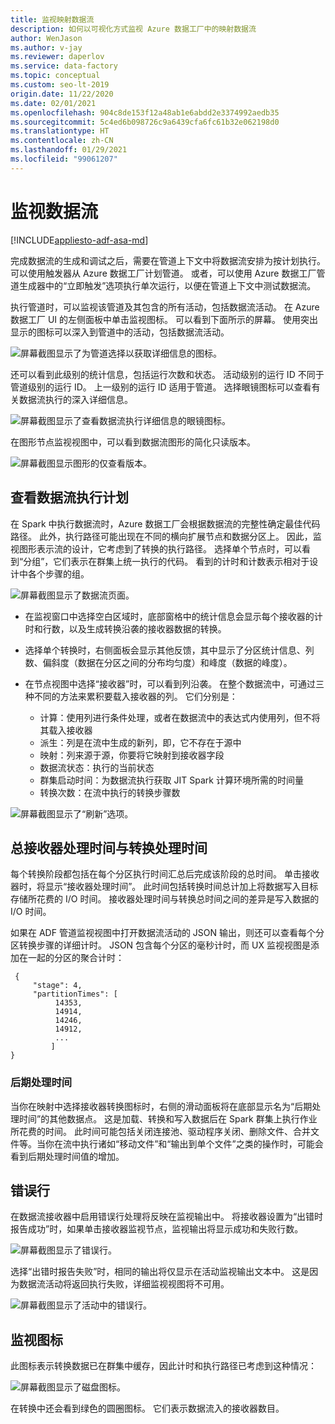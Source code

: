 ```yaml
---
title: 监视映射数据流
description: 如何以可视化方式监视 Azure 数据工厂中的映射数据流
author: WenJason
ms.author: v-jay
ms.reviewer: daperlov
ms.service: data-factory
ms.topic: conceptual
ms.custom: seo-lt-2019
origin.date: 11/22/2020
ms.date: 02/01/2021
ms.openlocfilehash: 904c8de153f12a48ab1e6abdd2e3374992aedb35
ms.sourcegitcommit: 5c4ed6b098726c9a6439cfa6fc61b32e062198d0
ms.translationtype: HT
ms.contentlocale: zh-CN
ms.lasthandoff: 01/29/2021
ms.locfileid: "99061207"
---
```

# <a name="monitor-data-flows"></a>监视数据流

[!INCLUDE[appliesto-adf-asa-md](includes/appliesto-adf-asa-md.md)]

完成数据流的生成和调试之后，需要在管道上下文中将数据流安排为按计划执行。 可以使用触发器从 Azure 数据工厂计划管道。 或者，可以使用 Azure 数据工厂管道生成器中的“立即触发”选项执行单次运行，以便在管道上下文中测试数据流。

执行管道时，可以监视该管道及其包含的所有活动，包括数据流活动。 在 Azure 数据工厂 UI 的左侧面板中单击监视图标。 可以看到下面所示的屏幕。 使用突出显示的图标可以深入到管道中的活动，包括数据流活动。

![屏幕截图显示了为管道选择以获取详细信息的图标。](media/data-flow/mon001.png "数据流监视")

还可以看到此级别的统计信息，包括运行次数和状态。 活动级别的运行 ID 不同于管道级别的运行 ID。 上一级别的运行 ID 适用于管道。 选择眼镜图标可以查看有关数据流执行的深入详细信息。

![屏幕截图显示了查看数据流执行详细信息的眼镜图标。](media/data-flow/monitoring-details.png "数据流监视")

在图形节点监视视图中，可以看到数据流图形的简化只读版本。

![屏幕截图显示图形的仅查看版本。](media/data-flow/mon003.png "数据流监视")

## <a name="view-data-flow-execution-plans"></a>查看数据流执行计划

在 Spark 中执行数据流时，Azure 数据工厂会根据数据流的完整性确定最佳代码路径。 此外，执行路径可能出现在不同的横向扩展节点和数据分区上。 因此，监视图形表示流的设计，它考虑到了转换的执行路径。 选择单个节点时，可以看到“分组”，它们表示在群集上统一执行的代码。 看到的计时和计数表示相对于设计中各个步骤的组。

![屏幕截图显示了数据流页面。](media/data-flow/mon004.png "数据流监视")

* 在监视窗口中选择空白区域时，底部窗格中的统计信息会显示每个接收器的计时和行数，以及生成转换沿袭的接收器数据的转换。

* 选择单个转换时，右侧面板会显示其他反馈，其中显示了分区统计信息、列数、偏斜度（数据在分区之间的分布均匀度）和峰度（数据的峰度）。

* 在节点视图中选择“接收器”时，可以看到列沿袭。 在整个数据流中，可通过三种不同的方法来累积要载入接收器的列。 它们分别是：

  * 计算：使用列进行条件处理，或者在数据流中的表达式内使用列，但不将其载入接收器
  * 派生：列是在流中生成的新列，即，它不存在于源中
  * 映射：列来源于源，你要将它映射到接收器字段
  * 数据流状态：执行的当前状态
  * 群集启动时间：为数据流执行获取 JIT Spark 计算环境所需的时间量
  * 转换次数：在流中执行的转换步骤数
  
![屏幕截图显示了“刷新”选项。](media/data-flow/monitornew.png "数据流监视（新）")

## <a name="total-sink-processing-time-vs-transformation-processing-time"></a>总接收器处理时间与转换处理时间

每个转换阶段都包括在每个分区执行时间汇总后完成该阶段的总时间。 单击接收器时，将显示“接收器处理时间”。 此时间包括转换时间总计加上将数据写入目标存储所花费的 I/O 时间。 接收器处理时间与转换总时间之间的差异是写入数据的 I/O 时间。

如果在 ADF 管道监视视图中打开数据流活动的 JSON 输出，则还可以查看每个分区转换步骤的详细计时。 JSON 包含每个分区的毫秒计时，而 UX 监视视图是添加在一起的分区的聚合计时：

```
 {
     "stage": 4,
     "partitionTimes": [
          14353,
          14914,
          14246,
          14912,
          ...
         ]
}
```

### <a name="post-processing-time"></a>后期处理时间

当你在映射中选择接收器转换图标时，右侧的滑动面板将在底部显示名为“后期处理时间”的其他数据点。 这是加载、转换和写入数据后在 Spark 群集上执行作业所花费的时间。 此时间可能包括关闭连接池、驱动程序关闭、删除文件、合并文件等。当你在流中执行诸如“移动文件”和“输出到单个文件”之类的操作时，可能会看到后期处理时间值的增加。
  
## <a name="error-rows"></a>错误行

在数据流接收器中启用错误行处理将反映在监视输出中。 将接收器设置为“出错时报告成功”时，如果单击接收器监视节点，监视输出将显示成功和失败行数。

![屏幕截图显示了错误行。](media/data-flow/error-row-2.png "错误行监视成功")

选择“出错时报告失败”时，相同的输出将仅显示在活动监视输出文本中。 这是因为数据流活动将返回执行失败，详细监视视图将不可用。

![屏幕截图显示了活动中的错误行。](media/data-flow/error-rows-4.png "错误行监视失败")

## <a name="monitor-icons"></a>监视图标

此图标表示转换数据已在群集中缓存，因此计时和执行路径已考虑到这种情况：

![屏幕截图显示了磁盘图标。](media/data-flow/mon005.png "数据流监视")

在转换中还会看到绿色的圆圈图标。 它们表示数据流入的接收器数目。
